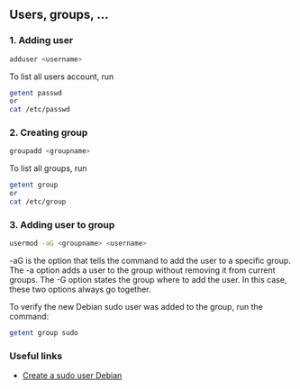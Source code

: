 ## Users, groups, ...

### 1. Adding user
```bash
adduser <username>
```

To list all users account, run
```bash
getent passwd
or
cat /etc/passwd
```

### 2. Creating group
```bash
groupadd <groupname>
```

To list all groups, run
```bash
getent group
or
cat /etc/group
```

### 3. Adding user to group
```bash
usermod -aG <groupname> <username>
```
-aG is the option that tells the command to add the user to a specific group. The -a option adds a user to the group without removing it from current groups. The -G option states the group where to add the user. In this case, these two options always go together.

To verify the new Debian sudo user was added to the group, run the command:
```bash
getent group sudo
```

### Useful links
- [Create a sudo user Debian](https://phoenixnap.com/kb/create-a-sudo-user-on-debian)
